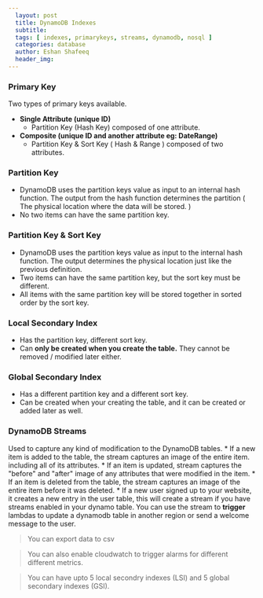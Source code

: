 ```yaml
---
  layout: post
  title: DynamoDB Indexes
  subtitle: 
  tags: [ indexes, primarykeys, streams, dynamodb, nosql ]
  categories: database
  author: Eshan Shafeeq
  header_img: 
---
```


### Primary Key
Two types of primary keys available.
* **Single Attribute (unique ID)**
    * Partition Key (Hash Key) composed of one attribute.
* **Composite (unique ID and another attribute eg: DateRange)**
    * Partition Key & Sort Key ( Hash & Range ) composed of two attributes.

### Partition Key
* DynamoDB uses the partition keys value as input to an internal hash function. The output from the hash function determines the partition ( The physical location where the data will be stored. )
* No two items can have the same partition key.


### Partition Key & Sort Key
* DynamoDB uses the partition keys value as input to the internal hash function. The output determines the physical location just like the previous definition.
* Two items can have the same partition key, but the sort key must be different.
* All items with the same partition key will be stored together in sorted order by the sort key.

### Local Secondary Index
* Has the partition key, different sort key.
* Can **only be created when you create the table.** They cannot be removed / modified later either.

### Global Secondary Index
* Has a different partition key and a different sort key.
* Can be created when your creating the table, and it can be created or added later as well.

### DynamoDB Streams
Used to capture any kind of modification to the DynamoDB tables.
    * If a new item is added to the table, the stream captures an image of the entire item. including all of its attributes.
    * If an item is updated, stream captures the "before" and "after" image of any attributes that were modified in the item.
    * If an item is deleted from the table, the stream captures an image of the entire item before it was deleted.
    * If a new user signed up to your website, it creates a new entry in the user table, this will create a stream if you have streams enabled in your dynamo table. You can use the stream to **trigger** lambdas to update a dynamodb table in another region or send a welcome message to the user.

> You can export data to csv

> You can also enable cloudwatch to trigger alarms for different different metrics.

> You can have upto 5 local secondry indexes (LSI) and 5 global secondary indexes (GSI).



